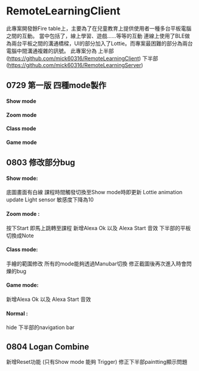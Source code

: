 RemoteLearningClient
===
此專案開發餘Fire table上，主要為了在兒童教育上提供使用者一種多台平板電腦之間的互動。
當中包括了，線上學習、遊戲......等等的互動
連線上使用了BLE做為兩台平板之間的溝通橋樑，UI的部分加入了Lottie。而專案最困難的部分為兩台電腦中間溝通複雜的訊號。
此專案分為
上半部(https://github.com/mick60316/RemoteLearningClient)
下半部(https://github.com/mick60316/RemoteLearningServer)

0729  第一版 四種mode製作
---

#### Show mode
#### Zoom mode
#### Class mode
#### Game mode 

0803 修改部分bug
---

#### Show mode:
底圖畫面有白線
課程時間觸發切換至Show mode時即更新
Lottie animation update
Light sensor 敏感度下降為10
#### Zoom mode :
按下Start 即馬上跳轉至課程
新增Alexa Ok 以及 Alexa Start 音效
下半部的平板切換成Note
#### Class mode:
手繪的範圍修改
所有的mode能夠透過Manubar切換
修正截圖後再次進入時會閃爍的bug
#### Game mode:
新增Alexa Ok 以及 Alexa Start 音效
#### Normal :
hide 下半部的navigation bar

0804 Logan Combine
---
新增Reset功能 (只有Show mode 能夠 Trigger)
修正下半部paintting顯示問題



   
    
  
  
 
